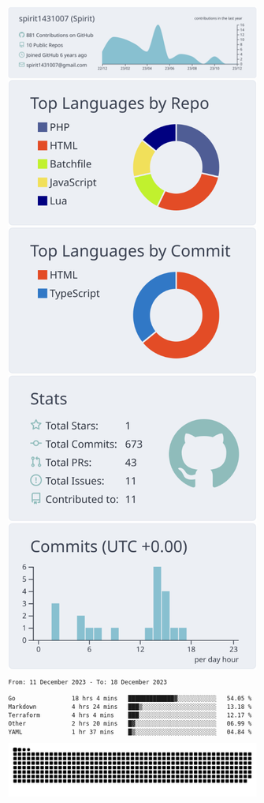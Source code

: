 [![](https://raw.githubusercontent.com/spirit1431007/spirit1431007/master/profile-summary-card-output/nord_bright/0-profile-details.svg)](https://git.io/spiritx)
[![](https://raw.githubusercontent.com/spirit1431007/spirit1431007/master/profile-summary-card-output/nord_bright/1-repos-per-language.svg)](https://git.io/spiritx) [![](https://raw.githubusercontent.com/spirit1431007/spirit1431007/master/profile-summary-card-output/nord_bright/2-most-commit-language.svg)](https://git.io/spiritx)
[![](https://raw.githubusercontent.com/spirit1431007/spirit1431007/master/profile-summary-card-output/nord_bright/3-stats.svg)](https://git.io/spiritx) [![](https://raw.githubusercontent.com/spirit1431007/spirit1431007/master/profile-summary-card-output/nord_bright/4-productive-time.svg)](https://git.io/spiritx)

<!--START_SECTION:waka-->

```txt
From: 11 December 2023 - To: 18 December 2023

Go                18 hrs 4 mins   █████████████▓░░░░░░░░░░░   54.05 %
Markdown          4 hrs 24 mins   ███▒░░░░░░░░░░░░░░░░░░░░░   13.18 %
Terraform         4 hrs 4 mins    ███░░░░░░░░░░░░░░░░░░░░░░   12.17 %
Other             2 hrs 20 mins   █▓░░░░░░░░░░░░░░░░░░░░░░░   06.99 %
YAML              1 hr 37 mins    █▒░░░░░░░░░░░░░░░░░░░░░░░   04.84 %
```

<!--END_SECTION:waka-->

![contribution](https://github.com/spirit1431007/spirit1431007/blob/output/github-contribution-grid-snake.svg)
